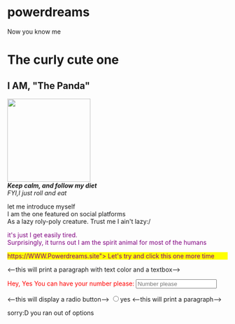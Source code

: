 # powerdreams
<html>
<head>
  <tittle> Now you know me</tittle>
<head>
<body>
    <div>
     <h1>The curly cute one</h1>
    <h2>I AM, "The Panda"</h2>
     </div>
    <IMG
SRC="Panda.png"
Width="190"/>
     <br>
    <b><i>Keep calm, and follow my diet</b></I>
       <br>
      <I>FYI,I just roll and eat</I>
    </div>
    <p> let me introduce myself <br>
    I am the one featured on social platforms<br>
    As a lazy roly-poly creature. Trust me I ain't lazy:/
      </p>
      </div>
     <P style ="color: purple">
     it's just I get easily tired.
    <br>
       Surprisingly, it turns out I am the spirit animal for most of the humans
        </p>
        </div>
   <P style="color: purple; background-color: yellow; width 25%>

    It's just I get easily tired.<br>
    Surprisingly,it turns out I am the spirit animal for most of the humans:
          </p>
        </div>
    <h5>we'll keep taking you back to experience the owesomeness:D</h5>
    <a
Href="https://WWW.Powerdreams.site">
 Let's try and click this one more time

   <--this will print a paragraph with text color and a textbox-->
   <p style="color:red;">
   Hey, Yes You can have your number please:
     <input type="text"
Placeholder="Number please">
  </p
  <--this will print a paragraph-->
  <p are you enjoying this video with us?</p>
  <--this will display a radio button-->
 <input type="radio">yes
  <--this will print a paragraph-->
  <p> sorry:D you ran out of options</p>
